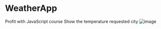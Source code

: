 # WeatherApp
Profit with JavaScript course
Show the temperature requested city
![image](https://user-images.githubusercontent.com/56975146/113774058-c9fe3980-96f4-11eb-923b-f4a43fddb89c.png)
